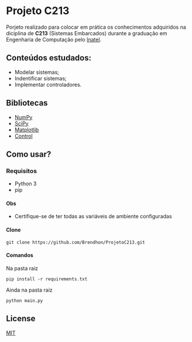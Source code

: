 # Projeto C213
Porjeto realizado para colocar em prática os conhecimentos adquiridos na diciplina de **C213** (Sistemas Embarcados) durante a graduação em Engenharia de Computação pelo [Inatel](https://inatel.br/home/).

## Conteúdos estudados:
* Modelar sistemas;
* Indentificar sistemas; 
* Implementar controladores.
 
## Bibliotecas
* [NumPy](https://numpy.org/)
* [SciPy](https://www.scipy.org/)
* [Matplotlib](https://matplotlib.org/)
* [Control](https://python-control.readthedocs.io/en/0.8.3/)

## Como usar?

### Requisitos
 * Python 3
 * pip
 
#### Obs
 * Certifique-se de ter todas as variáveis de ambiente configuradas
 
#### Clone
```
git clone https://github.com/Brendhon/ProjetoC213.git
```
#### Comandos
Na pasta raiz
```
pip install -r requirements.txt 
```
Ainda na pasta raiz
```
python main.py
```

## License
[MIT](https://choosealicense.com/licenses/mit/)
